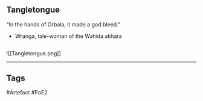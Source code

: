 ## Tangletongue
"In the hands of Orbala, it made a god bleed."
- Wranga, tale-woman of the Wahida akhara
##
![[Tangletongue.png]]

---
## Tags
#Artefact
#PoE2